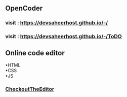 ## OpenCoder


### visit : https://devsaheerhost.github.io/-/
### visit : https://devsaheerhost.github.io/-/ToDO

## Online code editor
 •HTML <br>
 •CSS <br>
 •JS
 
### <a href ="https://devsaheerhost.github.io/-/code_editor">CheckoutTheEditor</a>
 
